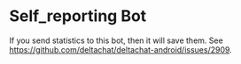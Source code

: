 # Self_reporting Bot

If you send statistics to this bot, then it will save them. See https://github.com/deltachat/deltachat-android/issues/2909.
